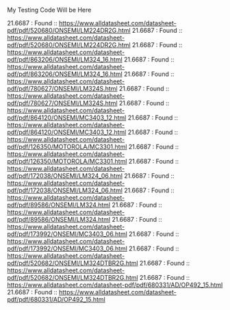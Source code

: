 My Testing Code Will be Here

21.6687         : Found :: https://www.alldatasheet.com/datasheet-pdf/pdf/520680/ONSEMI/LM224DR2G.html
21.6687         : Found :: https://www.alldatasheet.com/datasheet-pdf/pdf/520680/ONSEMI/LM224DR2G.html
21.6687         : Found :: https://www.alldatasheet.com/datasheet-pdf/pdf/863206/ONSEMI/LM324_16.html
21.6687         : Found :: https://www.alldatasheet.com/datasheet-pdf/pdf/863206/ONSEMI/LM324_16.html
21.6687         : Found :: https://www.alldatasheet.com/datasheet-pdf/pdf/780627/ONSEMI/LM324S.html
21.6687         : Found :: https://www.alldatasheet.com/datasheet-pdf/pdf/780627/ONSEMI/LM324S.html
21.6687         : Found :: https://www.alldatasheet.com/datasheet-pdf/pdf/864120/ONSEMI/MC3403_12.html
21.6687         : Found :: https://www.alldatasheet.com/datasheet-pdf/pdf/864120/ONSEMI/MC3403_12.html
21.6687         : Found :: https://www.alldatasheet.com/datasheet-pdf/pdf/126350/MOTOROLA/MC3301.html
21.6687         : Found :: https://www.alldatasheet.com/datasheet-pdf/pdf/126350/MOTOROLA/MC3301.html
21.6687         : Found :: https://www.alldatasheet.com/datasheet-pdf/pdf/172038/ONSEMI/LM324_06.html
21.6687         : Found :: https://www.alldatasheet.com/datasheet-pdf/pdf/172038/ONSEMI/LM324_06.html
21.6687         : Found :: https://www.alldatasheet.com/datasheet-pdf/pdf/89586/ONSEMI/LM324.html
21.6687         : Found :: https://www.alldatasheet.com/datasheet-pdf/pdf/89586/ONSEMI/LM324.html
21.6687         : Found :: https://www.alldatasheet.com/datasheet-pdf/pdf/173992/ONSEMI/MC3403_06.html
21.6687         : Found :: https://www.alldatasheet.com/datasheet-pdf/pdf/173992/ONSEMI/MC3403_06.html
21.6687         : Found :: https://www.alldatasheet.com/datasheet-pdf/pdf/520682/ONSEMI/LM324DTBR2G.html
21.6687         : Found :: https://www.alldatasheet.com/datasheet-pdf/pdf/520682/ONSEMI/LM324DTBR2G.html
21.6687         : Found :: https://www.alldatasheet.com/datasheet-pdf/pdf/680331/AD/OP492_15.html
21.6687         : Found :: https://www.alldatasheet.com/datasheet-pdf/pdf/680331/AD/OP492_15.html